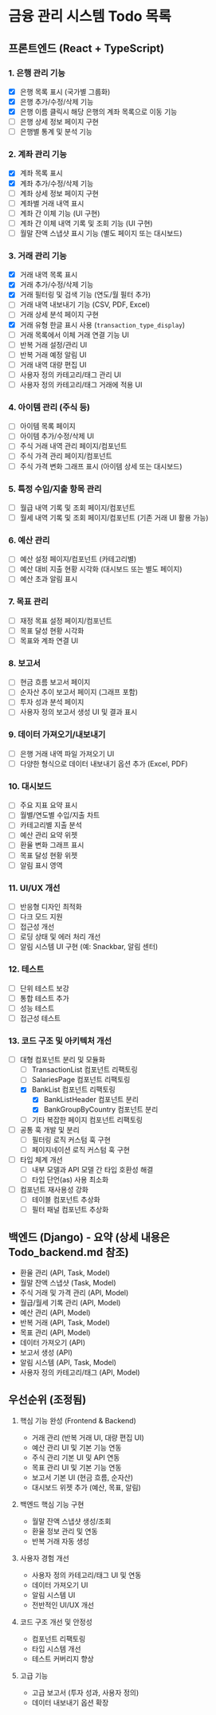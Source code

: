 # 금융 관리 시스템 Todo 목록

## 프론트엔드 (React + TypeScript)

### 1. 은행 관리 기능
- [x] 은행 목록 표시 (국가별 그룹화)
- [x] 은행 추가/수정/삭제 기능
- [x] 은행 이름 클릭시 해당 은행의 계좌 목록으로 이동 기능
- [ ] 은행 상세 정보 페이지 구현
- [ ] 은행별 통계 및 분석 기능

### 2. 계좌 관리 기능
- [x] 계좌 목록 표시
- [x] 계좌 추가/수정/삭제 기능
- [ ] 계좌 상세 정보 페이지 구현
- [ ] 계좌별 거래 내역 표시
- [ ] 계좌 간 이체 기능 (UI 구현)
- [ ] 계좌 간 이체 내역 기록 및 조회 기능 (UI 구현)
- [ ] 월말 잔액 스냅샷 표시 기능 (별도 페이지 또는 대시보드)

### 3. 거래 관리 기능
- [x] 거래 내역 목록 표시
- [x] 거래 추가/수정/삭제 기능
- [x] 거래 필터링 및 검색 기능 (연도/월 필터 추가)
- [ ] 거래 내역 내보내기 기능 (CSV, PDF, Excel)
- [ ] 거래 상세 분석 페이지 구현
- [x] 거래 유형 한글 표시 사용 (`transaction_type_display`)
- [ ] 거래 목록에서 이체 거래 연결 기능 UI
- [ ] 반복 거래 설정/관리 UI
- [ ] 반복 거래 예정 알림 UI
- [ ] 거래 내역 대량 편집 UI
- [ ] 사용자 정의 카테고리/태그 관리 UI
- [ ] 사용자 정의 카테고리/태그 거래에 적용 UI

### 4. 아이템 관리 (주식 등)
- [ ] 아이템 목록 페이지
- [ ] 아이템 추가/수정/삭제 UI
- [ ] 주식 거래 내역 관리 페이지/컴포넌트
- [ ] 주식 가격 관리 페이지/컴포넌트
- [ ] 주식 가격 변화 그래프 표시 (아이템 상세 또는 대시보드)

### 5. 특정 수입/지출 항목 관리
- [ ] 월급 내역 기록 및 조회 페이지/컴포넌트
- [ ] 월세 내역 기록 및 조회 페이지/컴포넌트 (기존 거래 UI 활용 가능)

### 6. 예산 관리
- [ ] 예산 설정 페이지/컴포넌트 (카테고리별)
- [ ] 예산 대비 지출 현황 시각화 (대시보드 또는 별도 페이지)
- [ ] 예산 초과 알림 표시

### 7. 목표 관리
- [ ] 재정 목표 설정 페이지/컴포넌트
- [ ] 목표 달성 현황 시각화
- [ ] 목표와 계좌 연결 UI

### 8. 보고서
- [ ] 현금 흐름 보고서 페이지
- [ ] 순자산 추이 보고서 페이지 (그래프 포함)
- [ ] 투자 성과 분석 페이지
- [ ] 사용자 정의 보고서 생성 UI 및 결과 표시

### 9. 데이터 가져오기/내보내기
- [ ] 은행 거래 내역 파일 가져오기 UI
- [ ] 다양한 형식으로 데이터 내보내기 옵션 추가 (Excel, PDF)

### 10. 대시보드
- [ ] 주요 지표 요약 표시
- [ ] 월별/연도별 수입/지출 차트
- [ ] 카테고리별 지출 분석
- [ ] 예산 관리 요약 위젯
- [ ] 환율 변화 그래프 표시
- [ ] 목표 달성 현황 위젯
- [ ] 알림 표시 영역

### 11. UI/UX 개선
- [ ] 반응형 디자인 최적화
- [ ] 다크 모드 지원
- [ ] 접근성 개선
- [ ] 로딩 상태 및 에러 처리 개선
- [ ] 알림 시스템 UI 구현 (예: Snackbar, 알림 센터)

### 12. 테스트
- [ ] 단위 테스트 보강
- [ ] 통합 테스트 추가
- [ ] 성능 테스트
- [ ] 접근성 테스트

### 13. 코드 구조 및 아키텍처 개선
- [ ] 대형 컴포넌트 분리 및 모듈화
  - [ ] TransactionList 컴포넌트 리팩토링
  - [ ] SalariesPage 컴포넌트 리팩토링
  - [x] BankList 컴포넌트 리팩토링
    - [x] BankListHeader 컴포넌트 분리
    - [x] BankGroupByCountry 컴포넌트 분리
  - [ ] 기타 복잡한 페이지 컴포넌트 리팩토링
- [ ] 공통 훅 개발 및 분리
  - [ ] 필터링 로직 커스텀 훅 구현
  - [ ] 페이지네이션 로직 커스텀 훅 구현
- [ ] 타입 체계 개선
  - [ ] 내부 모델과 API 모델 간 타입 호환성 해결
  - [ ] 타입 단언(as) 사용 최소화
- [ ] 컴포넌트 재사용성 강화
  - [ ] 테이블 컴포넌트 추상화
  - [ ] 필터 패널 컴포넌트 추상화

## 백엔드 (Django) - 요약 (상세 내용은 Todo_backend.md 참조)

- 환율 관리 (API, Task, Model)
- 월말 잔액 스냅샷 (Task, Model)
- 주식 거래 및 가격 관리 (API, Model)
- 월급/월세 기록 관리 (API, Model)
- 예산 관리 (API, Model)
- 반복 거래 (API, Task, Model)
- 목표 관리 (API, Model)
- 데이터 가져오기 (API)
- 보고서 생성 (API)
- 알림 시스템 (API, Task, Model)
- 사용자 정의 카테고리/태그 (API, Model)

## 우선순위 (조정됨)

1. 핵심 기능 완성 (Frontend & Backend)
   - 거래 관리 (반복 거래 UI, 대량 편집 UI)
   - 예산 관리 UI 및 기본 기능 연동
   - 주식 관리 기본 UI 및 API 연동
   - 목표 관리 UI 및 기본 기능 연동
   - 보고서 기본 UI (현금 흐름, 순자산)
   - 대시보드 위젯 추가 (예산, 목표, 알림)

2. 백엔드 핵심 기능 구현
   - 월말 잔액 스냅샷 생성/조회
   - 환율 정보 관리 및 연동
   - 반복 거래 자동 생성

3. 사용자 경험 개선
   - 사용자 정의 카테고리/태그 UI 및 연동
   - 데이터 가져오기 UI
   - 알림 시스템 UI
   - 전반적인 UI/UX 개선

4. 코드 구조 개선 및 안정성
   - 컴포넌트 리팩토링
   - 타입 시스템 개선
   - 테스트 커버리지 향상

5. 고급 기능
   - 고급 보고서 (투자 성과, 사용자 정의)
   - 데이터 내보내기 옵션 확장
